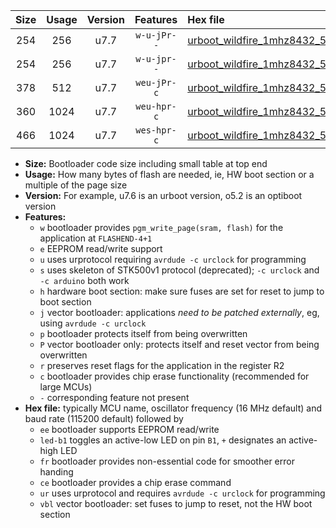 |Size|Usage|Version|Features|Hex file|
|:-:|:-:|:-:|:-:|:--|
|254|256|u7.7|`w-u-jPr--`|[urboot_wildfire_1mhz8432_57600bps_led+b5_ur_vbl.hex](https://raw.githubusercontent.com/stefanrueger/urboot.hex/main/boards/wildfire/fcpu_1mhz8432/57600_bps/urboot_wildfire_1mhz8432_57600bps_led+b5_ur_vbl.hex)|
|254|256|u7.7|`w-u-jpr--`|[urboot_wildfire_1mhz8432_57600bps_led+b5_fr_ur_vbl.hex](https://raw.githubusercontent.com/stefanrueger/urboot.hex/main/boards/wildfire/fcpu_1mhz8432/57600_bps/urboot_wildfire_1mhz8432_57600bps_led+b5_fr_ur_vbl.hex)|
|378|512|u7.7|`weu-jPr-c`|[urboot_wildfire_1mhz8432_57600bps_ee_led+b5_fr_ce_ur_vbl.hex](https://raw.githubusercontent.com/stefanrueger/urboot.hex/main/boards/wildfire/fcpu_1mhz8432/57600_bps/urboot_wildfire_1mhz8432_57600bps_ee_led+b5_fr_ce_ur_vbl.hex)|
|360|1024|u7.7|`weu-hpr-c`|[urboot_wildfire_1mhz8432_57600bps_ee_led+b5_fr_ce_ur.hex](https://raw.githubusercontent.com/stefanrueger/urboot.hex/main/boards/wildfire/fcpu_1mhz8432/57600_bps/urboot_wildfire_1mhz8432_57600bps_ee_led+b5_fr_ce_ur.hex)|
|466|1024|u7.7|`wes-hpr-c`|[urboot_wildfire_1mhz8432_57600bps_ee_led+b5_fr_ce.hex](https://raw.githubusercontent.com/stefanrueger/urboot.hex/main/boards/wildfire/fcpu_1mhz8432/57600_bps/urboot_wildfire_1mhz8432_57600bps_ee_led+b5_fr_ce.hex)|

- **Size:** Bootloader code size including small table at top end
- **Usage:** How many bytes of flash are needed, ie, HW boot section or a multiple of the page size
- **Version:** For example, u7.6 is an urboot version, o5.2 is an optiboot version
- **Features:**
  + `w` bootloader provides `pgm_write_page(sram, flash)` for the application at `FLASHEND-4+1`
  + `e` EEPROM read/write support
  + `u` uses urprotocol requiring `avrdude -c urclock` for programming
  + `s` uses skeleton of STK500v1 protocol (deprecated); `-c urclock` and `-c arduino` both work
  + `h` hardware boot section: make sure fuses are set for reset to jump to boot section
  + `j` vector bootloader: applications *need to be patched externally*, eg, using `avrdude -c urclock`
  + `p` bootloader protects itself from being overwritten
  + `P` vector bootloader only: protects itself and reset vector from being overwritten
  + `r` preserves reset flags for the application in the register R2
  + `c` bootloader provides chip erase functionality (recommended for large MCUs)
  + `-` corresponding feature not present
- **Hex file:** typically MCU name, oscillator frequency (16 MHz default) and baud rate (115200 default) followed by
  + `ee` bootloader supports EEPROM read/write
  + `led-b1` toggles an active-low LED on pin `B1`, `+` designates an active-high LED
  + `fr` bootloader provides non-essential code for smoother error handing
  + `ce` bootloader provides a chip erase command
  + `ur` uses urprotocol and requires `avrdude -c urclock` for programming
  + `vbl` vector bootloader: set fuses to jump to reset, not the HW boot section
